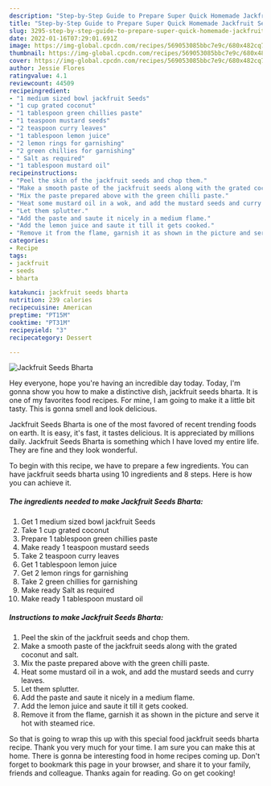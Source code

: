 ```yaml
---
description: "Step-by-Step Guide to Prepare Super Quick Homemade Jackfruit Seeds Bharta"
title: "Step-by-Step Guide to Prepare Super Quick Homemade Jackfruit Seeds Bharta"
slug: 3295-step-by-step-guide-to-prepare-super-quick-homemade-jackfruit-seeds-bharta
date: 2022-01-16T07:29:01.691Z
image: https://img-global.cpcdn.com/recipes/569053085bbc7e9c/680x482cq70/jackfruit-seeds-bharta-recipe-main-photo.jpg
thumbnail: https://img-global.cpcdn.com/recipes/569053085bbc7e9c/680x482cq70/jackfruit-seeds-bharta-recipe-main-photo.jpg
cover: https://img-global.cpcdn.com/recipes/569053085bbc7e9c/680x482cq70/jackfruit-seeds-bharta-recipe-main-photo.jpg
author: Jessie Flores
ratingvalue: 4.1
reviewcount: 44509
recipeingredient:
- "1 medium sized bowl jackfruit Seeds"
- "1 cup grated coconut"
- "1 tablespoon green chillies paste"
- "1 teaspoon mustard seeds"
- "2 teaspoon curry leaves"
- "1 tablespoon lemon juice"
- "2 lemon rings for garnishing"
- "2 green chillies for garnishing"
- " Salt as required"
- "1 tablespoon mustard oil"
recipeinstructions:
- "Peel the skin of the jackfruit seeds and chop them."
- "Make a smooth paste of the jackfruit seeds along with the grated coconut and salt."
- "Mix the paste prepared above with the green chilli paste."
- "Heat some mustard oil in a wok, and add the mustard seeds and curry leaves."
- "Let them splutter."
- "Add the paste and saute it nicely in a medium flame."
- "Add the lemon juice and saute it till it gets cooked."
- "Remove it from the flame, garnish it as shown in the picture and serve it hot with steamed rice."
categories:
- Recipe
tags:
- jackfruit
- seeds
- bharta

katakunci: jackfruit seeds bharta 
nutrition: 239 calories
recipecuisine: American
preptime: "PT15M"
cooktime: "PT31M"
recipeyield: "3"
recipecategory: Dessert

---
```



![Jackfruit Seeds Bharta](https://img-global.cpcdn.com/recipes/569053085bbc7e9c/680x482cq70/jackfruit-seeds-bharta-recipe-main-photo.jpg)

Hey everyone, hope you're having an incredible day today. Today, I'm gonna show you how to make a distinctive dish, jackfruit seeds bharta. It is one of my favorites food recipes. For mine, I am going to make it a little bit tasty. This is gonna smell and look delicious.

Jackfruit Seeds Bharta is one of the most favored of recent trending foods on earth. It is easy, it's fast, it tastes delicious. It is appreciated by millions daily. Jackfruit Seeds Bharta is something which I have loved my entire life. They are fine and they look wonderful.




To begin with this recipe, we have to prepare a few ingredients. You can have jackfruit seeds bharta using 10 ingredients and 8 steps. Here is how you can achieve it.

<!--inarticleads1-->

##### The ingredients needed to make Jackfruit Seeds Bharta:

1. Get 1 medium sized bowl jackfruit Seeds
1. Take 1 cup grated coconut
1. Prepare 1 tablespoon green chillies paste
1. Make ready 1 teaspoon mustard seeds
1. Take 2 teaspoon curry leaves
1. Get 1 tablespoon lemon juice
1. Get 2 lemon rings for garnishing
1. Take 2 green chillies for garnishing
1. Make ready  Salt as required
1. Make ready 1 tablespoon mustard oil




<!--inarticleads2-->

##### Instructions to make Jackfruit Seeds Bharta:

1. Peel the skin of the jackfruit seeds and chop them.
1. Make a smooth paste of the jackfruit seeds along with the grated coconut and salt.
1. Mix the paste prepared above with the green chilli paste.
1. Heat some mustard oil in a wok, and add the mustard seeds and curry leaves.
1. Let them splutter.
1. Add the paste and saute it nicely in a medium flame.
1. Add the lemon juice and saute it till it gets cooked.
1. Remove it from the flame, garnish it as shown in the picture and serve it hot with steamed rice.




So that is going to wrap this up with this special food jackfruit seeds bharta recipe. Thank you very much for your time. I am sure you can make this at home. There is gonna be interesting food in home recipes coming up. Don't forget to bookmark this page in your browser, and share it to your family, friends and colleague. Thanks again for reading. Go on get cooking!
